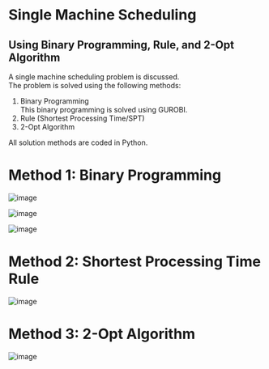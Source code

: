 # Single Machine Scheduling 
## Using Binary Programming, Rule, and 2-Opt Algorithm

A single machine scheduling problem is discussed.  
The problem is solved using the following methods:  
1) Binary Programming  
   This binary programming is solved using GUROBI.  
2) Rule (Shortest Processing Time/SPT)  
3) 2-Opt Algorithm  

All solution methods are coded in Python.  

# Method 1: Binary Programming

![image](https://user-images.githubusercontent.com/42261330/206994555-0195e38f-0ca7-4aba-bb90-4f5e8ecf1518.png)

![image](https://user-images.githubusercontent.com/42261330/206990890-aa01bc61-2cca-4f1d-9ca6-c6167fffc87c.png)

![image](https://user-images.githubusercontent.com/42261330/206990913-a3a6ed8a-d4d9-415d-ac82-00d6769c9d09.png)

# Method 2: Shortest Processing Time Rule

![image](https://user-images.githubusercontent.com/42261330/206994737-68b2dc97-6cca-4783-b523-e9df195f4187.png)

# Method 3: 2-Opt Algorithm

![image](https://user-images.githubusercontent.com/42261330/207002370-ed055dbf-8f56-4f8b-a34a-d582d748217f.png)
